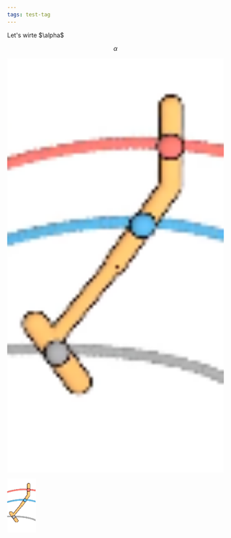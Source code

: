 ```yaml
---
tags: test-tag
---
```


<meta name="keywords" content="generative-model, math-heavy, image-generation" />
Let's wirte $\alpha$

$$\alpha$$

<div style="display: flex; flex-direction: row;">
    <img src="../assets/test.png" style="width: 100%;" />    
</div>

![test](../assets/test.png)
